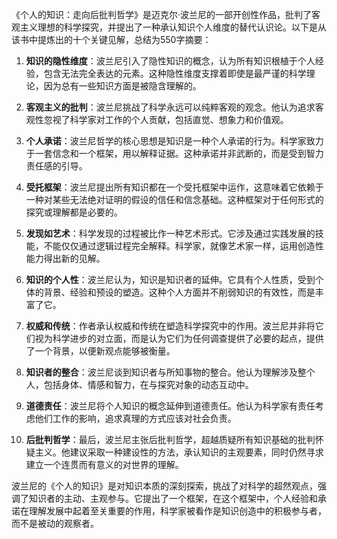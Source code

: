 《个人的知识：走向后批判哲学》是迈克尔·波兰尼的一部开创性作品，批判了客观主义理想的科学探究，并提出了一种承认知识个人维度的替代认识论。以下是从该书中提炼出的十个关键见解，总结为550字摘要：

1. **知识的隐性维度**：波兰尼引入了隐性知识的概念，认为所有知识根植于个人经验，包含无法完全表达的元素。这种隐性维度支撑着即使是最严谨的科学理论，因为总有一些知识方面是被隐含理解的。

2. **客观主义的批判**：波兰尼挑战了科学永远可以纯粹客观的观念。他认为追求客观性忽视了科学家对工作的个人贡献，包括直觉、想象力和价值观。

3. **个人承诺**：波兰尼哲学的核心思想是知识是一种个人承诺的行为。科学家致力于一套信念和一个框架，用以解释证据。这种承诺并非武断的，而是受到智力责任感的引导。

4. **受托框架**：波兰尼提出所有知识都在一个受托框架中运作，这意味着它依赖于一种对某些无法绝对证明的假设的信任和信念基础。这种框架对于任何形式的探究或理解都是必要的。

5. **发现如艺术**：科学发现的过程被比作一种艺术形式。它涉及通过实践发展的技能，不能仅仅通过逻辑过程完全解释。科学家，就像艺术家一样，运用创造性能力得出新的见解。

6. **知识的个人性**：波兰尼认为，知识是知识者的延伸。它具有个人性质，受到个体的背景、经验和预设的塑造。这种个人方面并不削弱知识的有效性，而是丰富了它。

7. **权威和传统**：作者承认权威和传统在塑造科学探究中的作用。波兰尼并非将它们视为科学进步的对立面，而是认为它们为任何调查提供了必要的起点，提供了一个背景，以便新观点能够被衡量。

8. **知识者的整合**：波兰尼谈到知识者与所知事物的整合。他认为理解涉及整个人，包括身体、情感和智力，在与探究对象的动态互动中。

9. **道德责任**：波兰尼将个人知识的概念延伸到道德责任。他认为科学家有责任考虑他们工作的影响，追求真理的方式应该对社会负责。

10. **后批判哲学**：最后，波兰尼主张后批判哲学，超越质疑所有知识基础的批判怀疑主义。他建议采取一种建设性的方法，承认知识的主观要素，同时仍然寻求建立一个连贯而有意义的对世界的理解。

波兰尼的《个人的知识》是对知识本质的深刻探索，挑战了对科学的超然观点，强调了知识者的主动、主观参与。它提出了一个框架，在这个框架中，个人经验和承诺在理解发展中起着至关重要的作用，科学家被看作是知识创造中的积极参与者，而不是被动的观察者。